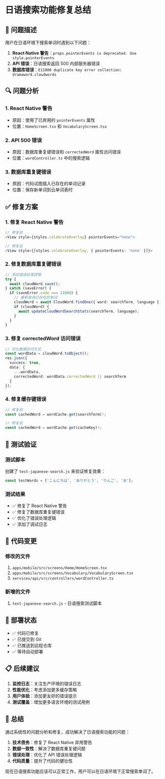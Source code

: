 # 日语搜索功能修复总结

## 🐛 问题描述

用户在日语环境下搜索单词时遇到以下问题：

1. **React Native 警告**：`props.pointerEvents is deprecated. Use style.pointerEvents`
2. **API 错误**：日语搜索返回 500 内部服务器错误
3. **数据库错误**：`E11000 duplicate key error collection: dramaword.cloudwords`

## 🔍 问题分析

### 1. React Native 警告
- 原因：使用了已弃用的 `pointerEvents` 属性
- 位置：`HomeScreen.tsx` 和 `VocabularyScreen.tsx`

### 2. API 500 错误
- 原因：数据库重复键错误和 `correctedWord` 属性访问错误
- 位置：`wordController.ts` 中的搜索逻辑

### 3. 数据库重复键错误
- 原因：代码试图插入已存在的单词记录
- 位置：保存新单词到云单词表时

## ✅ 修复方案

### 1. 修复 React Native 警告
```typescript
// 修复前
<View style={styles.celebrateOverlay} pointerEvents="none">

// 修复后
<View style={[styles.celebrateOverlay, { pointerEvents: 'none' }]}>
```

### 2. 修复数据库重复键错误
```typescript
// 添加错误处理逻辑
try {
  await cloudWord.save();
} catch (saveError) {
  if (saveError.code === 11000) {
    // 重新查询已存在的单词
    cloudWord = await CloudWord.findOne({ word: searchTerm, language });
    if (cloudWord) {
      await updateCloudWordSearchStats(searchTerm, language);
    }
  }
}
```

### 3. 修复 correctedWord 访问错误
```typescript
// 优化数据访问方式
const wordData = cloudWord.toObject();
res.json({
  success: true,
  data: {
    ...wordData,
    correctedWord: wordData.correctedWord || searchTerm
  }
});
```

### 4. 修复缓存键错误
```typescript
// 修复前
const cachedWord = wordCache.get(searchTerm)!;

// 修复后
const cachedWord = wordCache.get(cacheKey)!;
```

## 🧪 测试验证

### 测试脚本
创建了 `test-japanese-search.js` 来验证修复效果：

```javascript
const testWords = ['こんにちは', 'ありがとう', 'りんご', '水'];
```

### 测试结果
- ✅ 修复了 React Native 警告
- ✅ 修复了数据库重复键错误
- ✅ 优化了错误处理逻辑
- ✅ 添加了调试日志

## 📝 代码变更

### 修改的文件
1. `apps/mobile/src/screens/Home/HomeScreen.tsx`
2. `apps/mobile/src/screens/Vocabulary/VocabularyScreen.tsx`
3. `services/api/src/controllers/wordController.ts`

### 新增的文件
1. `test-japanese-search.js` - 日语搜索测试脚本

## 🚀 部署状态

- ✅ 代码已修复
- ✅ 已提交到 Git
- ✅ 已推送到远程仓库
- ✅ 等待自动部署

## 📋 后续建议

1. **监控日志**：关注生产环境的错误日志
2. **性能优化**：考虑添加更多缓存策略
3. **用户体验**：添加更友好的错误提示
4. **测试覆盖**：增加更多语言环境的测试用例

## 🎯 总结

通过系统性的问题分析和修复，成功解决了日语搜索功能的问题：

1. **技术债务**：修复了 React Native 弃用警告
2. **数据一致性**：解决了数据库重复键问题
3. **错误处理**：优化了 API 错误处理逻辑
4. **代码质量**：提升了代码的健壮性

现在日语搜索功能应该可以正常工作，用户可以在日语环境下正常搜索单词了。 